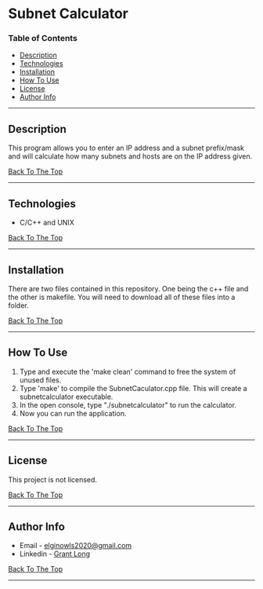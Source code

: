 # Subnet Calculator

### Table of Contents

- [Description](#description)
- [Technologies](#technologies)
- [Installation](#installation)
- [How To Use](#how-to-use)
- [License](#license)
- [Author Info](#author-info)

---

## Description

This program allows you to enter an IP address and a subnet prefix/mask and will calculate how many subnets and hosts are on the IP address given. 


[Back To The Top](#subnet-calculator)

---

## Technologies

- C/C++ and UNIX

[Back To The Top](#subnet-calculator)

---

## Installation

There are two files contained in this repository. One being the c++ file and the other is makefile. You will need to download all of these files into a folder.

[Back To The Top](#subnet-calculator)

---

## How To Use

1. Type and execute the 'make clean' command to free the system of unused files.
2. Type 'make' to compile the SubnetCaculator.cpp file. This will create a subnetcalculator executable.
3. In the open console, type "./subnetcalculator" to run the calculator.
5. Now you can run the application. 

[Back To The Top](#subnet-calculator)

---

## License

This project is not licensed.

[Back To The Top](#subnet-calculator)

---

## Author Info

- Email - elginowls2020@gmail.com
- Linkedin - [Grant Long](https://www.linkedin.com/in/grant-long-b9b966191/)

[Back To The Top](#subnet-calculator)

---
